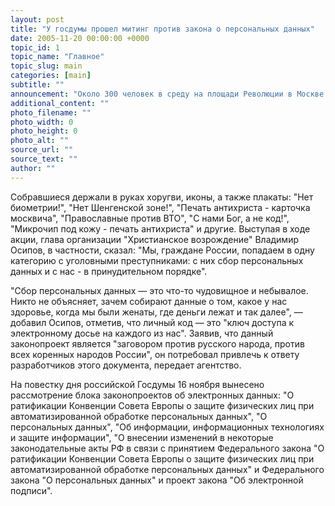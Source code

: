 ```yaml
---
layout: post
title: "У госдумы прошел митинг против закона о персональных данных"
date: 2005-11-20 00:00:00 +0000
topic_id: 1
topic_name: "Главное"
topic_slug: main
categories: [main]
subtitle: ""
announcement: "Около 300 человек в среду на площади Революции в Москве у памятника Марксу приняли участие в митинге \"В защиту прав и национального суверенитета России, против принятия Госдумой пакета законов о сборе персональных данных обо всех гражданах РФ\", сообщает агентство \"Интерфакс\"."
additional_content: ""
photo_filename: ""
photo_width: 0
photo_height: 0
photo_alt: ""
source_url: ""
source_text: ""
author: ""
---
```

Собравшиеся держали в руках хоругви, иконы, а также плакаты: "Нет биометрии!", "Нет Шенгенской зоне!", "Печать антихриста - карточка москвича", "Православные против ВТО", "С нами Бог, а не код!", "Микрочип под кожу - печать антихриста" и другие. Выступая в ходе акции, глава организации "Христианское возрождение" Владимир Осипов, в частности, сказал: "Мы, граждане России, попадаем в одну категорию с уголовными преступниками: с них сбор персональных данных и с нас - в принудительном порядке".

"Сбор персональных данных &mdash; это что-то чудовищное и небывалое. Никто не объясняет, зачем собирают данные о том, какое у нас здоровье, когда мы были женаты, где деньги лежат и так далее", &mdash; добавил Осипов, отметив, что личный код &mdash; это "ключ доступа к электронному досье на каждого из нас". Заявив, что данный законопроект является "заговором против русского народа, против всех коренных народов России", он потребовал привлечь к ответу разработчиков этого документа, передает агентство.

На повестку дня российской Госдумы 16 ноября вынесено рассмотрение блока законопроектов об электронных данных: "О ратификации Конвенции Совета Европы о защите физических лиц при автоматизированной обработке персональных данных", "О персональных данных", "Об информации, информационных технологиях и защите информации", "О внесении изменений в некоторые законодательные акты РФ в связи с принятием Федерального закона "О ратификации Конвенции Совета Европы о защите физических лиц при автоматизированной обработке персональных данных" и Федерального закона "О персональных данных" и проект закона "Об электронной подписи".
